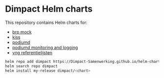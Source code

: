 # Dimpact Helm charts
This repository contains Helm charts for:

- [brp mock](./charts/brp-personen-mock/)
- [kiss](./charts/kiss/README.md)
- [podiumd](./charts/podiumd/README.md)
- [podiumd monitoring and logging](./charts/monitoring-logging/README.md)
- [vng referentielijsten](./charts/vngreferentielijsten/README.md)


```bash
helm repo add dimpact https://Dimpact-Samenwerking.github.io/helm-charts/
helm search repo dimpact
helm install my-release dimpact/<chart>
```
